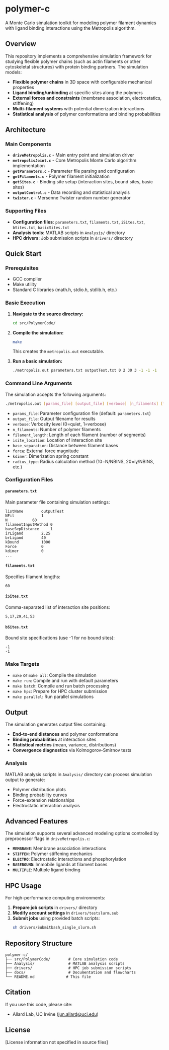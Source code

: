 # polymer-c

A Monte Carlo simulation toolkit for modeling polymer filament dynamics with ligand binding interactions using the Metropolis algorithm.

## Overview

This repository implements a comprehensive simulation framework for studying flexible polymer chains (such as actin filaments or other cytoskeletal structures) with protein binding partners. The simulation models:

- **Flexible polymer chains** in 3D space with configurable mechanical properties
- **Ligand binding/unbinding** at specific sites along the polymers  
- **External forces and constraints** (membrane association, electrostatics, stiffening)
- **Multi-filament systems** with potential dimerization interactions
- **Statistical analysis** of polymer conformations and binding probabilities

## Architecture

### Main Components

- **`driveMetropolis.c`** - Main entry point and simulation driver
- **`metropolisJoint.c`** - Core Metropolis Monte Carlo algorithm implementation
- **`getParameters.c`** - Parameter file parsing and configuration
- **`getFilaments.c`** - Polymer filament initialization
- **`getSites.c`** - Binding site setup (interaction sites, bound sites, basic sites)
- **`outputControl.c`** - Data recording and statistical analysis
- **`twister.c`** - Mersenne Twister random number generator

### Supporting Files

- **Configuration files**: `parameters.txt`, `filaments.txt`, `iSites.txt`, `bSites.txt`, `basicSites.txt`
- **Analysis tools**: MATLAB scripts in `Analysis/` directory
- **HPC drivers**: Job submission scripts in `drivers/` directory

## Quick Start

### Prerequisites

- GCC compiler
- Make utility
- Standard C libraries (math.h, stdio.h, stdlib.h, etc.)

### Basic Execution

1. **Navigate to the source directory:**
   ```bash
   cd src/PolymerCode/
   ```

2. **Compile the simulation:**
   ```bash
   make
   ```
   This creates the `metropolis.out` executable.

3. **Run a basic simulation:**
   ```bash
   ./metropolis.out parameters.txt outputTest.txt 0 2 30 3 -1 -1 -1
   ```

### Command Line Arguments

The simulation accepts the following arguments:
```bash
./metropolis.out [params_file] [output_file] [verbose] [n_filaments] [filament_length] [isite_location] [base_separation] [force] [kdimer] [radius_type]
```

- `params_file`: Parameter configuration file (default: `parameters.txt`)
- `output_file`: Output filename for results
- `verbose`: Verbosity level (0=quiet, 1=verbose)
- `n_filaments`: Number of polymer filaments
- `filament_length`: Length of each filament (number of segments)
- `isite_location`: Location of interaction site
- `base_separation`: Distance between filament bases
- `force`: External force magnitude
- `kdimer`: Dimerization spring constant  
- `radius_type`: Radius calculation method (10=N/NBINS, 20=iy/NBINS, etc.)

### Configuration Files

#### `parameters.txt`
Main parameter file containing simulation settings:
```
listName		outputTest
NFil			1
N			60
filamentInputMethod	0
baseSepDistance		1
irLigand		2.25
brLigand		40
kBound			1000
Force			0
kdimer			0
...
```

#### `filaments.txt`
Specifies filament lengths:
```
60
```

#### `iSites.txt` 
Comma-separated list of interaction site positions:
```
5,17,29,41,53
```

#### `bSites.txt`
Bound site specifications (use -1 for no bound sites):
```
-1
-1
```

### Make Targets

- `make` or `make all`: Compile the simulation
- `make run`: Compile and run with default parameters
- `make batch`: Compile and run batch processing
- `make hpc`: Prepare for HPC cluster submission
- `make parallel`: Run parallel simulations

## Output

The simulation generates output files containing:

- **End-to-end distances** and polymer conformations
- **Binding probabilities** at interaction sites
- **Statistical metrics** (mean, variance, distributions)
- **Convergence diagnostics** via Kolmogorov-Smirnov tests

### Analysis

MATLAB analysis scripts in `Analysis/` directory can process simulation output to generate:
- Polymer distribution plots
- Binding probability curves  
- Force-extension relationships
- Electrostatic interaction analysis

## Advanced Features

The simulation supports several advanced modeling options controlled by preprocessor flags in `driveMetropolis.c`:

- **`MEMBRANE`**: Membrane association interactions
- **`STIFFEN`**: Polymer stiffening mechanics
- **`ELECTRO`**: Electrostatic interactions and phosphorylation
- **`BASEBOUND`**: Immobile ligands at filament bases
- **`MULTIPLE`**: Multiple ligand binding

## HPC Usage

For high-performance computing environments:

1. **Prepare job scripts** in `drivers/` directory
2. **Modify account settings** in `drivers/testslurm.sub`
3. **Submit jobs** using provided batch scripts:
   ```bash
   sh drivers/Submitbash_single_slurm.sh
   ```

## Repository Structure

```
polymer-c/
├── src/PolymerCode/        # Core simulation code
├── Analysis/               # MATLAB analysis scripts  
├── drivers/                # HPC job submission scripts
├── docs/                   # Documentation and flowcharts
└── README.md              # This file
```

## Citation

If you use this code, please cite:
- Allard Lab, UC Irvine (jun.allard@uci.edu)

## License

[License information not specified in source files]